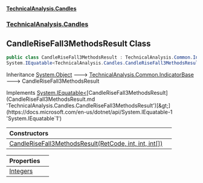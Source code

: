 #### [TechnicalAnalysis.Candles](TechnicalAnalysis.Candles.md 'TechnicalAnalysis.Candles')
### [TechnicalAnalysis.Candles](TechnicalAnalysis.Candles.md#TechnicalAnalysis.Candles 'TechnicalAnalysis.Candles')

## CandleRiseFall3MethodsResult Class

```csharp
public class CandleRiseFall3MethodsResult : TechnicalAnalysis.Common.IndicatorBase,
System.IEquatable<TechnicalAnalysis.Candles.CandleRiseFall3MethodsResult>
```

Inheritance [System.Object](https://docs.microsoft.com/en-us/dotnet/api/System.Object 'System.Object') &#129106; [TechnicalAnalysis.Common.IndicatorBase](https://docs.microsoft.com/en-us/dotnet/api/TechnicalAnalysis.Common.IndicatorBase 'TechnicalAnalysis.Common.IndicatorBase') &#129106; CandleRiseFall3MethodsResult

Implements [System.IEquatable&lt;](https://docs.microsoft.com/en-us/dotnet/api/System.IEquatable-1 'System.IEquatable`1')[CandleRiseFall3MethodsResult](CandleRiseFall3MethodsResult.md 'TechnicalAnalysis.Candles.CandleRiseFall3MethodsResult')[&gt;](https://docs.microsoft.com/en-us/dotnet/api/System.IEquatable-1 'System.IEquatable`1')

| Constructors | |
| :--- | :--- |
| [CandleRiseFall3MethodsResult(RetCode, int, int, int[])](CandleRiseFall3MethodsResult.CandleRiseFall3MethodsResult(RetCode,int,int,int[]).md 'TechnicalAnalysis.Candles.CandleRiseFall3MethodsResult.CandleRiseFall3MethodsResult(TechnicalAnalysis.Common.RetCode, int, int, int[])') | |

| Properties | |
| :--- | :--- |
| [Integers](CandleRiseFall3MethodsResult.Integers.md 'TechnicalAnalysis.Candles.CandleRiseFall3MethodsResult.Integers') | |
